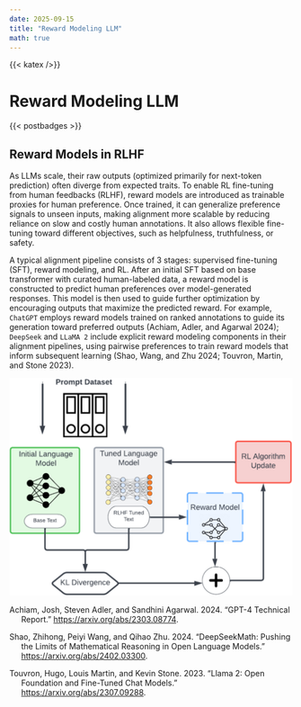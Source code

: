 ```yaml
---
date: 2025-09-15
title: "Reward Modeling LLM"
math: true
---
```


{{< katex />}}

# Reward Modeling LLM
{{< postbadges >}}

## Reward Models in RLHF

As LLMs scale, their raw outputs (optimized primarily for next-token prediction) often diverge from expected traits. To enable RL fine-tuning from human feedbacks (RLHF), reward models are introduced as trainable proxies for human preference. Once trained, it can generalize preference signals to unseen inputs, making alignment more scalable by reducing reliance on slow and costly human annotations. It also allows flexible fine-tuning toward different objectives, such as helpfulness, truthfulness, or safety.

A typical alignment pipeline consists of 3 stages: supervised fine-tuning (SFT), reward modeling, and RL. After an initial SFT based on base transformer with curated human-labeled data, a reward model is constructed to predict human preferences over model-generated responses. This model is then used to guide further optimization by encouraging outputs that maximize the predicted reward. For example, `ChatGPT` employs reward models trained on ranked annotations to guide its generation toward preferred outputs (Achiam, Adler, and Agarwal 2024); `DeepSeek` and `LLaMA 2` include explicit reward modeling components in their alignment pipelines, using pairwise preferences to train reward models that inform subsequent learning (Shao, Wang, and Zhu 2024; Touvron, Martin, and Stone 2023).

![RLHF](/imgs/blog/reward_modeling_llm/RLHF.png)

<div id="refs" class="references csl-bib-body hanging-indent">

<div id="ref-openai2024gpt4technicalreport" class="csl-entry">

Achiam, Josh, Steven Adler, and Sandhini Agarwal. 2024. “GPT-4 Technical Report.” <https://arxiv.org/abs/2303.08774>.

</div>

<div id="ref-shao2024deepseekmathpushinglimitsmathematical" class="csl-entry">

Shao, Zhihong, Peiyi Wang, and Qihao Zhu. 2024. “DeepSeekMath: Pushing the Limits of Mathematical Reasoning in Open Language Models.” <https://arxiv.org/abs/2402.03300>.

</div>

<div id="ref-llama" class="csl-entry">

Touvron, Hugo, Louis Martin, and Kevin Stone. 2023. “Llama 2: Open Foundation and Fine-Tuned Chat Models.” <https://arxiv.org/abs/2307.09288>.

</div>

</div>
<!-- moved to root content -->
<!-- moved back under large-language-models/ -->
